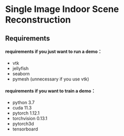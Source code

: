 # Single Image Indoor Scene Reconstruction
## Requirements
#### requirements if you just want to run a demo：
+ vtk
+ jellyfish
+ seaborn
+ pymesh (unnecessary if you use vtk)
#### requirements if you want to train a demo：
+ python 3.7
+ cuda 11.3
+ pytorch 1.12.1
+ torchvision 0.13.1
+ pytorch3d
+ tensorboard